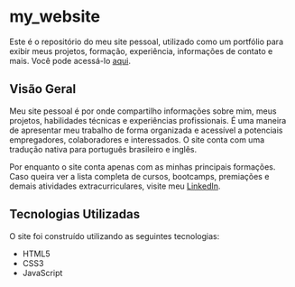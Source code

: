# my_website

Este é o repositório do meu site pessoal, utilizado como um portfólio para exibir meus projetos, formação, experiência, informações de contato e mais. Você pode acessá-lo
[aqui](https://gabriel-troni.vercel.app{:target="_blank"}).


## Visão Geral

Meu site pessoal é por onde compartilho informações sobre mim, meus projetos, habilidades técnicas e experiências profissionais. É uma maneira de apresentar meu trabalho de forma organizada e acessível a potenciais empregadores, colaboradores e interessados. O site conta com uma tradução nativa para português brasileiro e inglês.

Por enquanto o site conta apenas com as minhas principais formações. Caso queira ver a lista completa de cursos, bootcamps, premiações e demais atividades extracurriculares, visite meu 
[LinkedIn](https://www.linkedin.com/in/gabriel-troni/{:target="_blank"}).

## Tecnologias Utilizadas

O site foi construído utilizando as seguintes tecnologias:

- HTML5
- CSS3
- JavaScript

